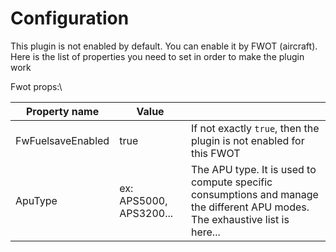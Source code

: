 # Configuration

This plugin is not enabled by default. You can enable it by FWOT (aircraft). Here is the list of properties you need to set in order to make the plugin work

Fwot props:\


| Property name     | Value                   |                                                                                                                              |
| ----------------- | ----------------------- | ---------------------------------------------------------------------------------------------------------------------------- |
| FwFuelsaveEnabled | true                    | If not exactly `true`, then the plugin is not enabled for this FWOT                                                          |
| ApuType           | ex: APS5000, APS3200... | The APU type. It is used to compute specific consumptions and manage the different APU modes. The exhaustive list is here... |

